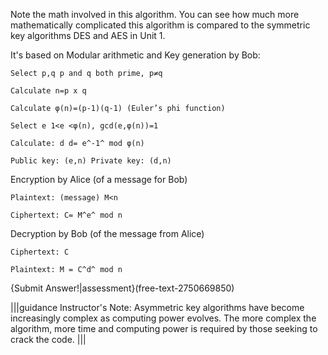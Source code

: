 Note the math involved in this algorithm. You can see how much more mathematically complicated this algorithm is compared to the symmetric key algorithms DES and AES in Unit 1.

It's based on Modular arithmetic and
Key generation by Bob:

    Select p,q p and q both prime, p≠q

    Calculate n=p x q

    Calculate φ(n)=(p-1)(q-1) (Euler’s phi function)

    Select e 1<e <φ(n), gcd⁡(e,φ(n))=1

    Calculate: d d= e^-1^ mod φ(n)

    Public key: (e,n) Private key: (d,n)

Encryption by Alice (of a message for Bob)

    Plaintext: (message) M<n

    Ciphertext: C= M^e^ mod n

Decryption by Bob (of the message from Alice)

    Ciphertext: C

    Plaintext: M = C^d^ mod n

{Submit Answer!|assessment}(free-text-2750669850)

|||guidance Instructor's Note: Asymmetric key algorithms have become increasingly complex as computing power evolves. The more complex the algorithm, more time and computing power is required by those seeking to crack the code. |||